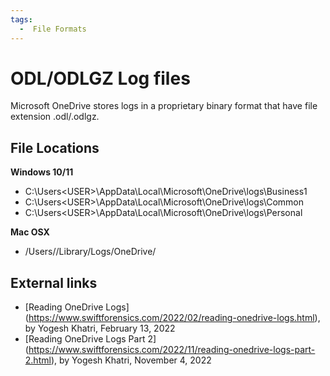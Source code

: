 ```yaml
---
tags:
  -  File Formats
---
```


# ODL/ODLGZ Log files

Microsoft OneDrive stores logs in a proprietary binary format that have file extension .odl/.odlgz.

## File Locations

**Windows 10/11**
- C:\Users\<USER>\AppData\Local\Microsoft\OneDrive\logs\Business1
- C:\Users\<USER>\AppData\Local\Microsoft\OneDrive\logs\Common
- C:\Users\<USER>\AppData\Local\Microsoft\OneDrive\logs\Personal

**Mac OSX**
- /Users/<USER>/Library/Logs/OneDrive/

## External links

- [Reading OneDrive Logs] (https://www.swiftforensics.com/2022/02/reading-onedrive-logs.html), by Yogesh Khatri, February 13, 2022
- [Reading OneDrive Logs Part 2] (https://www.swiftforensics.com/2022/11/reading-onedrive-logs-part-2.html), by Yogesh Khatri, November 4, 2022
